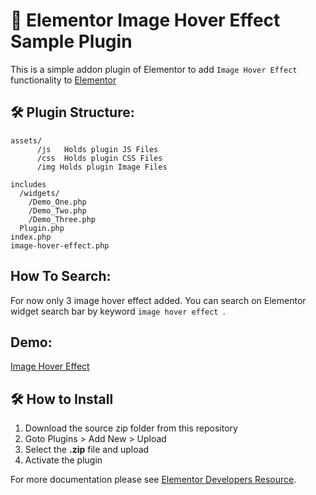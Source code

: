 # 🎴 Elementor Image Hover Effect Sample Plugin

This is a simple addon plugin of Elementor to add `Image Hover Effect` functionality to [Elementor](https://github.com/pojome/elementor/)

## 🛠️ Plugin Structure: 
```
assets/
      /js   Holds plugin JS Files
      /css  Holds plugin CSS Files
      /img Holds plugin Image Files
      
includes
  /widgets/
    /Demo_One.php
    /Demo_Two.php
    /Demo_Three.php
  Plugin.php
index.php
image-hover-effect.php

```
## How To Search:
For now only 3 image hover effect added. You can search on Elementor widget search bar by keyword
`image hover effect `.

## Demo: 
[Image Hover Effect](./assets/img/elementor_image_hover_effect_demo.png)

## 🛠️ How to Install
1. Download the source zip folder from this repository
2. Goto Plugins > Add New > Upload
3. Select the **.zip** file and upload
4. Activate the plugin

For more documentation please see [Elementor Developers Resource](https://developers.elementor.com/creating-an-extension-for-elementor/).
